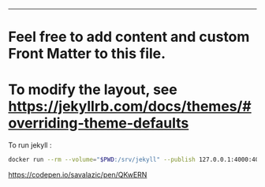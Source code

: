 ---
# Feel free to add content and custom Front Matter to this file.
# To modify the layout, see https://jekyllrb.com/docs/themes/#overriding-theme-defaults

To run jekyll :

```sh
docker run --rm --volume="$PWD:/srv/jekyll" --publish 127.0.0.1:4000:4000 jekyll/jekyll jekyll serve
```

https://codepen.io/savalazic/pen/QKwERN